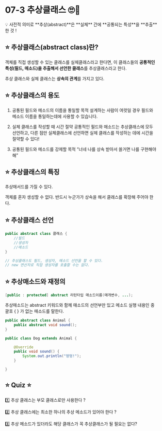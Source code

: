 # 07-3 추상클래스 🙄🧠

<aside>
💡 사전적 의미로 **추상(abstract)**은 **실체** 간에 **공통되는 특성**을 **추출**한 것 !

</aside>

## ⭐ 추상클래스(abstract class)란?

객체를 직접 생성할 수 있는 클래스를 실체클래스라고 한다면, 이 클래스들의 **공통적인 특성(필드, 매소드)을 추출해서 선언한 클래스**를 추상클래스라고 한다.

추상 클래스와 실체 클래스는 **상속의 관계**를 가지고 있다. 

## ⭐ 추상클래스의 용도

1. 공통된 필드와 메소드의 이름을 통일할 목적
설계하는 사람이 여럿일 경우 필드와 메소드 이름을 통일하는데에 사용할 수 있습니다.

2. 실체 클래스를 작성할 때 시간 절약
공통적인 필드와 매소드는 추상클래스에 모두 선언하고, 다른 점만 실체클래스에 선언하면 실체 클래스를 작성하는 데에 시간을 절약할 수 있다!

3. 공통된 필드와 메소드를  강제할 목적
”너네 나를 상속 받아서 쓸거면 나를 구현해야해”

## ⭐ 추상클래스의 특징

추상매서드를 가질 수 있다.

객체를 혼자 생성할 수 없다. 반드시 누군가가 상속을 해서 클래스를 확장해 주어야 한다.

## ⭐ 추상클래스 선언

```java
public abstract class 클래스 {
	//필드
	//생성자
	//매소드
}

// 추상클래스도 필드, 생성자, 메소드 선언을 할 수 있다.
// new 연산자로 직접 생성자를 호출할 수는 없다.
```

## ⭐ 추상매소드와 재정의

```java
[public : protected] abstract 리턴타입 매소드이름(매개변수, ...);
```

추상매소드는 abstract 키워드와 함께 매소드의 선언부만 있고 메소드 실행 내용인 중괄호 { } 가 없는 매소드를 말한다. 

```java
public abstract class Animal {
	public abstract void sound();
}
```

```java
public class Dog extends Animal {

	@Override
	public void sound() {
		System.out.println("멍멍!");
	}

}
```

## ⭐ Quiz ⭐

1️⃣ 추상 클래스는 부모 클래스로만 사용한다 ?

2️⃣ 추상 클래스에는 최소한 하나의 추상 메소드가 있어야 한다 ?

3️⃣ 추상 메소드가 있더라도 해당 클래스가 꼭 추상클래스가 될 필요는 없다?